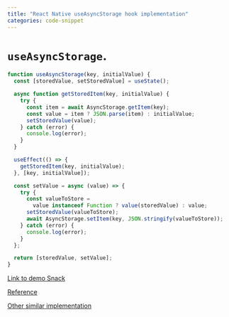 ```yaml
---
title: "React Native useAsyncStorage hook implementation"
categories: code-snippet
---
```


# `useAsyncStorage`.

```js
function useAsyncStorage(key, initialValue) {
  const [storedValue, setStoredValue] = useState();

  async function getStoredItem(key, initialValue) {
    try {
      const item = await AsyncStorage.getItem(key);
      const value = item ? JSON.parse(item) : initialValue;
      setStoredValue(value);
    } catch (error) {
      console.log(error);
    }
  }

  useEffect(() => {
    getStoredItem(key, initialValue);
  }, [key, initialValue]);

  const setValue = async (value) => {
    try {
      const valueToStore =
        value instanceof Function ? value(storedValue) : value;
      setStoredValue(valueToStore);
      await AsyncStorage.setItem(key, JSON.stringify(valueToStore));
    } catch (error) {
      console.log(error);
    }
  };

  return [storedValue, setValue];
}
```

[Link to demo Snack](https://snack.expo.io/@yajana/useasyncstorage)

[Reference](https://usehooks.com/useLocalStorage/)

[Other similar implementation](https://github.com/react-native-hooks/async-storage/blob/master/src/index.js)
